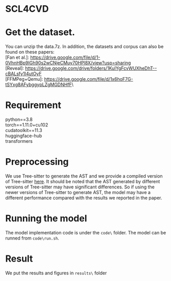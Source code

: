 # SCL4CVD
# Get the dataset.
You can unzip the data.7z. In addition, the datasets and corpus can also be found on these papers:\
[Fan et al.]: <https://drive.google.com/file/d/1-0VhnHBp9IGh90s2wCNjeCMuy70HPl8X/view?usp=sharing>\
[Reveal]: <https://drive.google.com/drive/folders/1KuIYgFcvWUXheDhT--cBALsfy1I4utOyF>\
[FFMPeg+Qemu]: <https://drive.google.com/file/d/1x6hoF7G-tSYxg8AFybggypLZgMGDNHfF>\

# Requirement
python==3.8\
torch==1.11.0+cu102\
cudatoolkit==11.3\
huggingface-hub\
transformers

# Preprocessing
We use Tree-sitter to generate the AST and we provide a compiled version of Tree-sitter [here](https://tree-sitter.github.io/tree-sitter/). It should be noted that the AST generated by different versions of Tree-sitter may have significant differences. So if using the newer versions of Tree-sitter to generate AST, the model may have a different performance compared with the results we reported in the paper.

# Running the model
The model implementation code is under the `code\` folder. The model can be runned from `code\run.sh`.

# Result
We put the results and figures in `results\` folder
